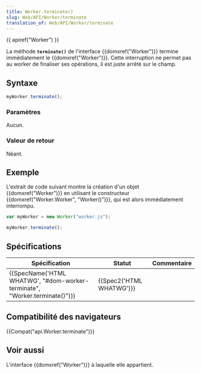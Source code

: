 ```yaml
---
title: Worker.terminate()
slug: Web/API/Worker/terminate
translation_of: Web/API/Worker/terminate
---
```

{{ apiref("Worker") }}

La méthode **`terminate()`** de l'interface {{domxref("Worker")}} termine immédiatement le {{domxref("Worker")}}. Cette interruption ne permet pas au worker de finaliser ses opérations, il est juste arrêté sur le champ.

## Syntaxe

```js
myWorker.terminate();
```

### Paramètres

Aucun.

### Valeur de retour

Néant.

## Exemple

L'extrait de code suivant montre la création d'un objet {{domxref("Worker")}} en utilisant le constructeur {{domxref("Worker.Worker", "Worker()")}}, qui est alors immédiatement interrompu.

```js
var myWorker = new Worker("worker.js");

myWorker.terminate();
```

## Spécifications

| Spécification                                                                                        | Statut                           | Commentaire |
| ---------------------------------------------------------------------------------------------------- | -------------------------------- | ----------- |
| {{SpecName('HTML WHATWG', "#dom-worker-terminate", "Worker.terminate()")}} | {{Spec2('HTML WHATWG')}} |             |

## Compatibilité des navigateurs

{{Compat("api.Worker.terminate")}}

## Voir aussi

L'interface {{domxref("Worker")}} à laquelle elle appartient.
